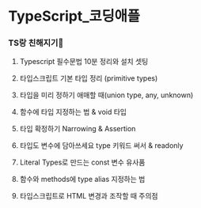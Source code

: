 # TypeScript_코딩애플

### TS랑 친해지기👶

1. Typescript 필수문법 10분 정리와 설치 셋팅

2. 타입스크립트 기본 타입 정리 (primitive types)

3. 타입을 미리 정하기 애매할 때(union type, any, unknown)

4. 함수에 타입 지정하는 법 & void 타입

5. 타입 확정하기 Narrowing & Assertion

6. 타입도 변수에 담아쓰세요 type 키워드 써서 & readonly

7. Literal Types로 만드는 const 변수 유사품

8. 함수와 methods에 type alias 지정하는 법

9. 타입스크립트로 HTML 변경과 조작할 때 주의점